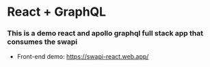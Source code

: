 # React + GraphQL

<h3>This is a demo react and apollo graphql full stack app that consumes the swapi</h3>


- Front-end demo: https://swapi-react.web.app/